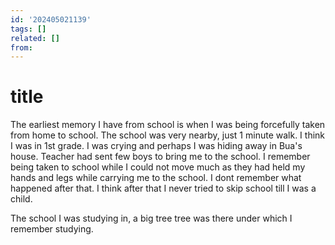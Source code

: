 ```yaml
---
id: '202405021139'
tags: []
related: []
from:
---
```


# title

The earliest memory I have from school is when I was being forcefully taken from home to school. 
The school was very nearby, just 1 minute walk. I think I was in 1st grade. I was crying and perhaps I was hiding away in Bua's house. Teacher had sent few boys to bring me to the school. I remember being taken to school while I could not move much as they had held my hands and legs while carrying me to the school. 
I dont remember what happened after that. I think after that I never tried to skip school till I was a child. 

The school I was studying in, a big tree tree was there under which I remember studying. 




